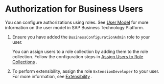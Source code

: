 <!-- loio1e7e229fd6db4a8f9c7c909fd8d183a4 -->

# Authorization for Business Users

You can configure authorizations using roles. See [User Model](https://help.sap.com/docs/btp/sap-business-technology-platform/btp-security#user-model) for more information on the user model in SAP Business Technology Platform.

1.  Ensure you have added the `BusinessConfigurationAdmin` role to your user.

    You can assign users to a role collection by adding them to the role collection. Follow the configuration steps in [Assign Users to Role Collections](https://help.sap.com/docs/CP_AUTHORIZ_TRUST_MNG/ae8e8427ecdf407790d96dad93b5f723/c5766765bda74ad59fe656977c8fa4d6.html?version=Cloud) .

2.  To perform extensibility, assign the role `ExtensionDeveloper` to your user. For more information, see [Extensibility](extensibility-7612e09.md) .


